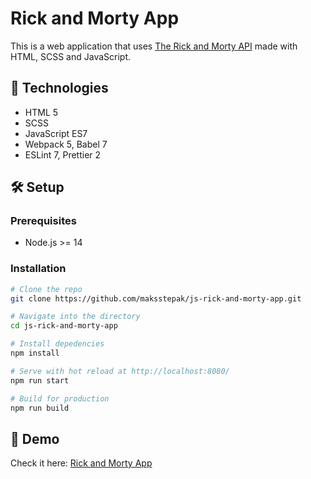 # Rick and Morty App

This is a web application that uses [The Rick and Morty API](https://rickandmortyapi.com/) made with HTML, SCSS and JavaScript.

## 🔧 Technologies

- HTML 5
- SCSS
- JavaScript ES7
- Webpack 5, Babel 7
- ESLint 7, Prettier 2

## 🛠️ Setup

### Prerequisites

- Node.js >= 14

### Installation

```bash
# Clone the repo
git clone https://github.com/maksstepak/js-rick-and-morty-app.git

# Navigate into the directory
cd js-rick-and-morty-app

# Install depedencies
npm install

# Serve with hot reload at http://localhost:8080/
npm run start

# Build for production
npm run build
```

## 🚀 Demo

Check it here: [Rick and Morty App](https://stupefied-bassi-cf984a.netlify.app/)
